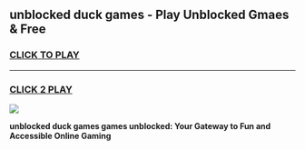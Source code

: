 
## unblocked duck games - Play Unblocked Gmaes & Free
<h3>
<a href="https://premium.freeplayer.one?title=unblocked_duck_games&ref=20F">CLICK TO PLAY</a></h3>
<hr>

<h3>
<a href="https://premium.freeplayer.one?title=unblocked_duck_games&ref=20F">CLICK 2 PLAY</a>
  
</h3>

<a href="https://premium.freeplayer.one?title=unblocked_duck_games&ref=20F/"><img src="https://clearcache.store/games.png"></a>


**unblocked duck games games unblocked: Your Gateway to Fun and Accessible Online Gaming**

